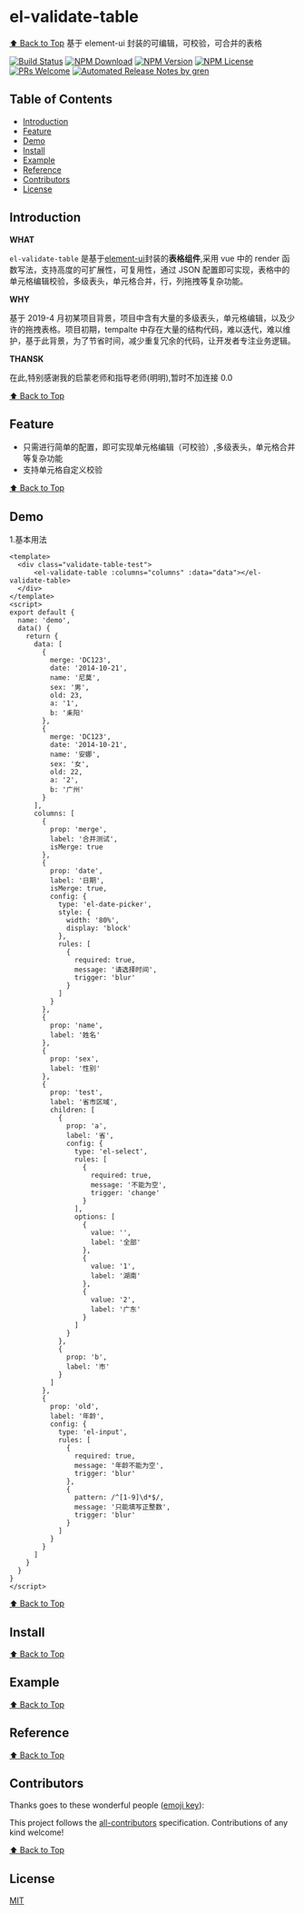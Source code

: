 # el-validate-table

[⬆ Back to Top](#table-of-contents)
基于 element-ui 封装的可编辑，可校验，可合并的表格

[![Build Status](https://travis-ci.com/nemoisme/el-validate-table.svg?branch=master)](https://travis-ci.com/nemoisme/el-validate-table)
[![NPM Download](https://img.shields.io/npm/dm/@nemoisme/el-validate-table.svg)](https://www.npmjs.com/package/@nemoisme/el-validate-table)
[![NPM Version](https://img.shields.io/npm/v/@nemoisme/el-validate-table.svg)](https://www.npmjs.com/package/@nemoisme/el-validate-table)
[![NPM License](https://img.shields.io/npm/l/@nemoisme/el-validate-table.svg)](https://github.com/nemoisme/el-validate-table/blob/master/LICENSE)
[![PRs Welcome](https://img.shields.io/badge/PRs-welcome-brightgreen.svg)](https://github.com/nemoisme/el-validate-table/pulls)
[![Automated Release Notes by gren](https://img.shields.io/badge/%F0%9F%A4%96-release%20notes-00B2EE.svg)](https://github-tools.github.io/github-release-notes/)

## Table of Contents

* [Introduction](#introduction)
* [Feature](#feature)
* [Demo](#demo)
* [Install](#install)
* [Example](#example)
* [Reference](#reference)
* [Contributors](#contributors)
* [License](#license)

## Introduction

**WHAT**

`el-validate-table` 是基于[element-ui](https://github.com/ElemeFE/element)封装的**表格组件**,采用 vue 中的 render 函数写法，支持高度的可扩展性，可复用性，通过 JSON 配置即可实现，表格中的单元格编辑校验，多级表头，单元格合并，行，列拖拽等复杂功能。

**WHY**

基于 2019-4 月初某项目背景，项目中含有大量的多级表头，单元格编辑，以及少许的拖拽表格。项目初期，tempalte 中存在大量的结构代码，难以迭代，难以维护，基于此背景，为了节省时间，减少重复冗余的代码，让开发者专注业务逻辑。

**THANSK**

在此,特别感谢我的启蒙老师和指导老师(明明),暂时不加连接 0.0

[⬆ Back to Top](#table-of-contents)

## Feature

* 只需进行简单的配置，即可实现单元格编辑（可校验）,多级表头，单元格合并等复杂功能
* 支持单元格自定义校验

[⬆ Back to Top](#table-of-contents)

## Demo

1.基本用法

```vue
<template>
  <div class="validate-table-test">
      <el-validate-table :columns="columns" :data="data"></el-validate-table>
  </div>
</template>
<script>
export default {
  name: 'demo',
  data() {
    return {
      data: [
        {
          merge: 'DC123',
          date: '2014-10-21',
          name: '尼莫',
          sex: '男',
          old: 23,
          a: '1',
          b: '耒阳'
        },
        {
          merge: 'DC123',
          date: '2014-10-21',
          name: '安娜',
          sex: '女',
          old: 22,
          a: '2',
          b: '广州'
        }
      ],
      columns: [
        {
          prop: 'merge',
          label: '合并测试',
          isMerge: true
        },
        {
          prop: 'date',
          label: '日期',
          isMerge: true,
          config: {
            type: 'el-date-picker',
            style: {
              width: '80%',
              display: 'block'
            },
            rules: [
              {
                required: true,
                message: '请选择时间',
                trigger: 'blur'
              }
            ]
          }
        },
        {
          prop: 'name',
          label: '姓名'
        },
        {
          prop: 'sex',
          label: '性别'
        },
        {
          prop: 'test',
          label: '省市区域',
          children: [
            {
              prop: 'a',
              label: '省',
              config: {
                type: 'el-select',
                rules: [
                  {
                    required: true,
                    message: '不能为空',
                    trigger: 'change'
                  }
                ],
                options: [
                  {
                    value: '',
                    label: '全部'
                  },
                  {
                    value: '1',
                    label: '湖南'
                  },
                  {
                    value: '2',
                    label: '广东'
                  }
                ]
              }
            },
            {
              prop: 'b',
              label: '市'
            }
          ]
        },
        {
          prop: 'old',
          label: '年龄',
          config: {
            type: 'el-input',
            rules: [
              {
                required: true,
                message: '年龄不能为空',
                trigger: 'blur'
              },
              {
                pattern: /^[1-9]\d*$/,
                message: '只能填写正整数',
                trigger: 'blur'
              }
            ]
          }
        }
      ]
    }
  }
}
</script>
```

<!-- * [doc and online demo](https://nemoisme.github.io/el-validate-table/) -->

[⬆ Back to Top](#table-of-contents)

## Install

[⬆ Back to Top](#table-of-contents)

## Example

[⬆ Back to Top](#table-of-contents)

## Reference

[⬆ Back to Top](#table-of-contents)

## Contributors

Thanks goes to these wonderful people ([emoji key](https://allcontributors.org/docs/en/emoji-key)):

<!-- ALL-CONTRIBUTORS-LIST:START - Do not remove or modify this section -->

<!-- prettier-ignore -->
<!-- ALL-CONTRIBUTORS-LIST:END -->

This project follows the [all-contributors](https://github.com/all-contributors/all-contributors) specification. Contributions of any kind welcome!

[⬆ Back to Top](#table-of-contents)

## License

[MIT](./LICENSE)
